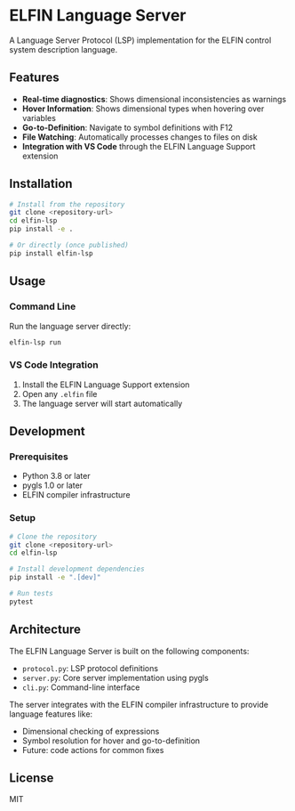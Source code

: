 # ELFIN Language Server

A Language Server Protocol (LSP) implementation for the ELFIN control system description language.

## Features

- **Real-time diagnostics**: Shows dimensional inconsistencies as warnings
- **Hover Information**: Shows dimensional types when hovering over variables
- **Go-to-Definition**: Navigate to symbol definitions with F12
- **File Watching**: Automatically processes changes to files on disk
- **Integration with VS Code** through the ELFIN Language Support extension

## Installation

```bash
# Install from the repository
git clone <repository-url>
cd elfin-lsp
pip install -e .

# Or directly (once published)
pip install elfin-lsp
```

## Usage

### Command Line

Run the language server directly:

```bash
elfin-lsp run
```

### VS Code Integration

1. Install the ELFIN Language Support extension
2. Open any `.elfin` file
3. The language server will start automatically

## Development

### Prerequisites

- Python 3.8 or later
- pygls 1.0 or later
- ELFIN compiler infrastructure

### Setup

```bash
# Clone the repository
git clone <repository-url>
cd elfin-lsp

# Install development dependencies
pip install -e ".[dev]"

# Run tests
pytest
```

## Architecture

The ELFIN Language Server is built on the following components:

- `protocol.py`: LSP protocol definitions
- `server.py`: Core server implementation using pygls
- `cli.py`: Command-line interface

The server integrates with the ELFIN compiler infrastructure to provide language features like:

- Dimensional checking of expressions
- Symbol resolution for hover and go-to-definition
- Future: code actions for common fixes

## License

MIT
